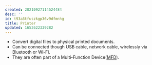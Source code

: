 ```yaml
---
created: 20210927114524484
desc: ''
id: t93a8tfuszkgp36v9dfmnhg
title: Printer
updated: 1652622339282
---
```

   
   
- Convert digital files to physical printed documents.   
- Can be connected though USB cable, network cable, wirelessly via Bluetooth or Wi-Fi.   
- They are often part of a Multi-Function Device([MFD](../devlog/mfd.md)).